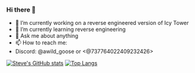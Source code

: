 ### Hi there 👋

- 🔭 I’m currently working on a reverse engineered version of Icy Tower
- 🌱 I’m currently learning reverse engineering
- 💬 Ask me about anything
- 📫 How to reach me:
- Discord: @awild_goose or <@737764022409232426>

[![Steve's GitHub stats](https://github-readme-stats.vercel.app/api?username=SpazElectro&theme=radical)](https://github.com/anuraghazra/github-readme-stats)
[![Top Langs](https://github-readme-stats.vercel.app/api/top-langs/?username=SpazElectro&theme=radical)](https://github.com/anuraghazra/github-readme-stats)
